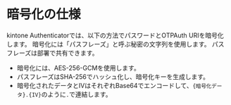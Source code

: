 # 暗号化の仕様

kintone Authenticatorでは、以下の方法でパスワードとOTPAuth URIを暗号化します。
暗号化には「パスフレーズ」と呼ぶ秘密の文字列を使用します。
パスフレーズは部署で共有できます。

- 暗号化には、AES-256-GCMを使用します。
- パスフレーズはSHA-256でハッシュ化し、暗号化キーを生成します。
- 暗号化されたデータとIVはそれぞれBase64でエンコードして、`{暗号化データ}.{IV}`のように`.`で連結します。
